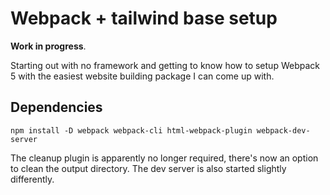 # Webpack + tailwind base setup
**Work in progress**.

Starting out with no framework and getting to know how to setup Webpack 5 with the easiest website building package I can come up with.

## Dependencies
```
npm install -D webpack webpack-cli html-webpack-plugin webpack-dev-server
```

The cleanup plugin is apparently no longer required, there's now an option to clean the output directory. The dev server is also started slightly differently.